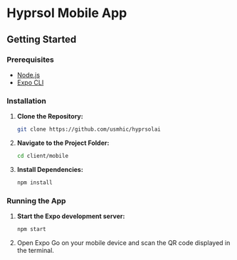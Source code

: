 # Hyprsol Mobile App

## Getting Started

### Prerequisites

- [Node.js](https://nodejs.org/)
- [Expo CLI](https://docs.expo.dev/get-started/installation/)

### Installation

1. **Clone the Repository:**
    ```bash
    git clone https://github.com/usmhic/hyprsolai
    ```

2. **Navigate to the Project Folder:**
    ```bash
    cd client/mobile
    ```

3. **Install Dependencies:**
    ```bash
    npm install
    ```

### Running the App

1. **Start the Expo development server:**
    ```bash
    npm start
    ```

2. Open Expo Go on your mobile device and scan the QR code displayed in the terminal.

